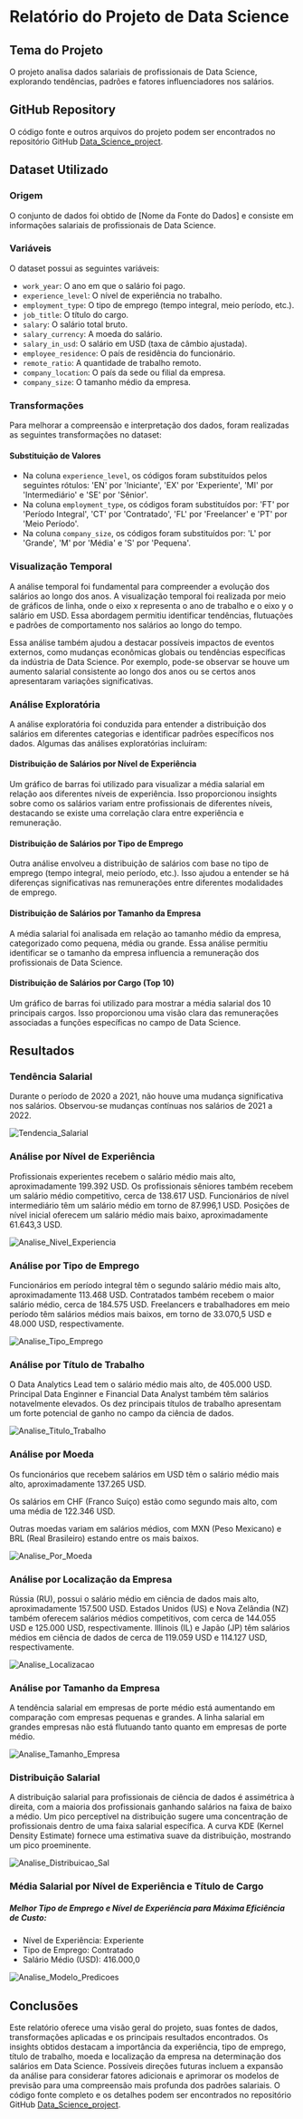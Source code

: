 # Relatório do Projeto de Data Science

## Tema do Projeto
O projeto analisa dados salariais de profissionais de Data Science, explorando tendências, padrões e fatores influenciadores nos salários. 

## GitHub Repository
O código fonte e outros arquivos do projeto podem ser encontrados no repositório GitHub [Data_Science_project](https://github.com/Mateus-magarinus/Data_Science_project).

## Dataset Utilizado
### Origem
O conjunto de dados foi obtido de [Nome da Fonte do Dados] e consiste em informações salariais de profissionais de Data Science.

### Variáveis
O dataset possui as seguintes variáveis:
- `work_year`: O ano em que o salário foi pago.
- `experience_level`: O nível de experiência no trabalho.
- `employment_type`: O tipo de emprego (tempo integral, meio período, etc.).
- `job_title`: O título do cargo.
- `salary`: O salário total bruto.
- `salary_currency`: A moeda do salário.
- `salary_in_usd`: O salário em USD (taxa de câmbio ajustada).
- `employee_residence`: O país de residência do funcionário.
- `remote_ratio`: A quantidade de trabalho remoto.
- `company_location`: O país da sede ou filial da empresa.
- `company_size`: O tamanho médio da empresa.

### Transformações
Para melhorar a compreensão e interpretação dos dados, foram realizadas as seguintes transformações no dataset:

#### Substituição de Valores
- Na coluna `experience_level`, os códigos foram substituídos pelos seguintes rótulos: 'EN' por 'Iniciante', 'EX' por 'Experiente', 'MI' por 'Intermediário' e 'SE' por 'Sênior'.
- Na coluna `employment_type`, os códigos foram substituídos por: 'FT' por 'Período Integral', 'CT' por 'Contratado', 'FL' por 'Freelancer' e 'PT' por 'Meio Período'.
- Na coluna `company_size`, os códigos foram substituídos por: 'L' por 'Grande', 'M' por 'Média' e 'S' por 'Pequena'.

### Visualização Temporal

A análise temporal foi fundamental para compreender a evolução dos salários ao longo dos anos. A visualização temporal foi realizada por meio de gráficos de linha, onde o eixo x representa o ano de trabalho e o eixo y o salário em USD. Essa abordagem permitiu identificar tendências, flutuações e padrões de comportamento nos salários ao longo do tempo.

Essa análise também ajudou a destacar possíveis impactos de eventos externos, como mudanças econômicas globais ou tendências específicas da indústria de Data Science. Por exemplo, pode-se observar se houve um aumento salarial consistente ao longo dos anos ou se certos anos apresentaram variações significativas.

### Análise Exploratória

A análise exploratória foi conduzida para entender a distribuição dos salários em diferentes categorias e identificar padrões específicos nos dados. Algumas das análises exploratórias incluíram:

#### Distribuição de Salários por Nível de Experiência
Um gráfico de barras foi utilizado para visualizar a média salarial em relação aos diferentes níveis de experiência. Isso proporcionou insights sobre como os salários variam entre profissionais de diferentes níveis, destacando se existe uma correlação clara entre experiência e remuneração.

#### Distribuição de Salários por Tipo de Emprego
Outra análise envolveu a distribuição de salários com base no tipo de emprego (tempo integral, meio período, etc.). Isso ajudou a entender se há diferenças significativas nas remunerações entre diferentes modalidades de emprego.

#### Distribuição de Salários por Tamanho da Empresa
A média salarial foi analisada em relação ao tamanho médio da empresa, categorizado como pequena, média ou grande. Essa análise permitiu identificar se o tamanho da empresa influencia a remuneração dos profissionais de Data Science.

#### Distribuição de Salários por Cargo (Top 10)
Um gráfico de barras foi utilizado para mostrar a média salarial dos 10 principais cargos. Isso proporcionou uma visão clara das remunerações associadas a funções específicas no campo de Data Science.

## Resultados
### Tendência Salarial
Durante o período de 2020 a 2021, não houve uma mudança significativa nos salários.
Observou-se mudanças contínuas nos salários de 2021 a 2022.

![Tendencia_Salarial](./images/tendencia_sakarial.png)

### Análise por Nível de Experiência
Profissionais experientes recebem o salário médio mais alto, aproximadamente 199.392 USD.
Os profissionais sêniores também recebem um salário médio competitivo, cerca de 138.617 USD.
Funcionários de nível intermediário têm um salário médio em torno de 87.996,1 USD.
Posições de nível inicial oferecem um salário médio mais baixo, aproximadamente 61.643,3 USD.

![Analise_Nivel_Experiencia](./images/analise_nivel_experiencia.png)

### Análise por Tipo de Emprego
Funcionários em período integral têm o segundo salário médio mais alto, aproximadamente 113.468 USD.
Contratados também recebem o maior salário médio, cerca de 184.575 USD.
Freelancers e trabalhadores em meio período têm salários médios mais baixos, em torno de 33.070,5 USD e 48.000 USD, respectivamente.

![Analise_Tipo_Emprego](./images/analise_tipo_emprego.png)


### Análise por Título de Trabalho
O Data Analytics Lead tem o salário médio mais alto, de 405.000 USD.
Principal Data Enginner e Financial Data Analyst também têm salários notavelmente elevados.
Os dez principais títulos de trabalho apresentam um forte potencial de ganho no campo da ciência de dados.

![Analise_Titulo_Trabalho](./images/analise_titulo_trabalho.png)

### Análise por Moeda
Os funcionários que recebem salários em USD têm o salário médio mais alto, aproximadamente 137.265 USD.

Os salários em CHF (Franco Suíço) estão como segundo mais alto, com uma média de 122.346 USD.

Outras moedas variam em salários médios, com MXN (Peso Mexicano) e BRL (Real Brasileiro) estando entre os mais baixos.

![Analise_Por_Moeda](./images/analise_por_moeda.png) 

### Análise por Localização da Empresa
Rússia (RU), possui o salário médio em ciência de dados mais alto, aproximadamente 157.500 USD.
Estados Unidos (US) e Nova Zelândia (NZ) também oferecem salários médios competitivos, com cerca de 144.055 USD e 125.000 USD, respectivamente.
Illinois (IL) e Japão (JP) têm salários médios em ciência de dados de cerca de 119.059 USD e 114.127 USD, respectivamente.

![Analise_Localizacao](./images/analise_localizacao.png)

### Análise por Tamanho da Empresa
A tendência salarial em empresas de porte médio está aumentando em comparação com empresas pequenas e grandes.
A linha salarial em grandes empresas não está flutuando tanto quanto em empresas de porte médio.

![Analise_Tamanho_Empresa](./images/analise_tam_empresa.png)

### Distribuição Salarial
A distribuição salarial para profissionais de ciência de dados é assimétrica à direita, com a maioria dos profissionais ganhando salários na faixa de baixo a médio.
Um pico perceptível na distribuição sugere uma concentração de profissionais dentro de uma faixa salarial específica.
A curva KDE (Kernel Density Estimate) fornece uma estimativa suave da distribuição, mostrando um pico proeminente.

![Analise_Distribuicao_Sal](./images/analise_distribuicao_sal.png)

### Média Salarial por Nível de Experiência e Título de Cargo

##### Melhor Tipo de Emprego e Nível de Experiência para Máxima Eficiência de Custo:
  - Nível de Experiência: Experiente
  - Tipo de Emprego: Contratado
  - Salário Médio (USD): 416.000,0
  
![Analise_Modelo_Predicoes](./images/analise_modelo_predicoes.png)

## Conclusões
Este relatório oferece uma visão geral do projeto, suas fontes de dados, transformações aplicadas e os principais resultados encontrados. Os insights obtidos destacam a importância da experiência, tipo de emprego, título de trabalho, moeda e localização da empresa na determinação dos salários em Data Science. Possíveis direções futuras incluem a expansão da análise para considerar fatores adicionais e aprimorar os modelos de previsão para uma compreensão mais profunda dos padrões salariais. O código fonte completo e os detalhes podem ser encontrados no repositório GitHub [Data_Science_project](https://github.com/Mateus-magarinus/Data_Science_project).

